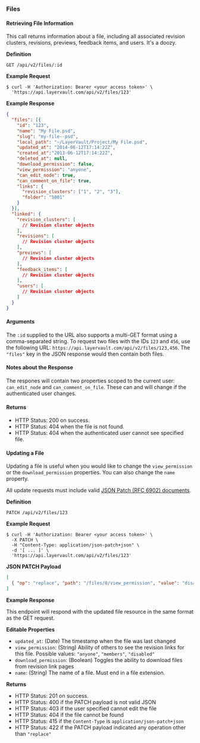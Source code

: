 ### Files

#### Retrieving File Information

This call returns information about a file, including all associated
revision clusters, revisions, previews, feedback items, and users. It's a
doozy.

**Definition**

    GET /api/v2/files/:id

**Example Request**

    $ curl -H 'Authorization: Bearer <your access token>' \
      'https://api.layervault.com/api/v2/files/123'

**Example Response**

```json
{
  "files": [{
    "id": "123",
    "name": "My File.psd",
    "slug": "my-file--psd",
    "local_path": "~/LayerVault/Project/My File.psd",
    "updated_at": "2014-06-12T17:14:22Z",
    "created_at":"2013-06-12T17:14:22Z",
    "deleted_at": null,
    "download_permission": false,
    "view_permission": "anyone",
    "can_edit_node": true,
    "can_comment_on_file": true,
    "links": {
      "revision_clusters": ["1", "2", "3"],
      "folder": "5001"
    }
  }],
  "linked": {
    "revision_clusters": [
      // Revision cluster objects
    ],
    "revisions": [
      // Revision cluster objects
    ],
    "previews": [
      // Revision cluster objects
    ],
    "feedback_items": [
      // Revision cluster objects
    ],
    "users": [
      // Revision cluster objects
    ]
  }
}
```

#### Arguments

The `:id` supplied to the URL also supports a multi-GET format using a comma-separated string.
To request two files with the IDs `123` and `456`, use the following URL:
`https://api.layervault.com/api/v2/files/123,456`. The `"files"` key in
the JSON response would then contain both files.

#### Notes about the Response

The respones will contain two properties scoped to the current user: `can_edit_node` and
`can_comment_on_file`. These can and will change if the authenticated user changes.

#### Returns

- HTTP Status: 200 on success.
- HTTP Status: 404 when the file is not found.
- HTTP Status: 404 when the authenticated user cannot see specified file.

#### Updating a File

Updating a file is useful when you would like to change the `view_permission` or the
`download_permission` properties. You can also change the `name` property.

All update requests must include valid [JSON Patch (RFC 6902) documents](http://tools.ietf.org/html/rfc6902).

**Definition**

    PATCH /api/v2/files/123

**Example Request**

    $ curl -H 'Authorization: Bearer <your access token>' \
      -X PATCH \
      -H "Content-Type: application/json-patch+json" \
      -d '[ ... ]' \
      'https://api.layervault.com/api/v2/files/123'

**JSON PATCH Payload**

```json
[
  { "op": "replace", "path": "/files/0/view_permission", "value": "disabled" }
]
```

**Example Response**

This endpoint will respond with the updated file resource in the same format as the GET request.

**Editable Properties**

- `updated_at`: (Date) The timestamp when the file was last changed
- `view_permission`: (String) Ability of others to see the revision links for this file. Possible values: `"anyone"`, `"members"`, `"disabled"`
- `download_permission`: (Boolean) Toggles the ability to download files from revision link pages
- `name`: (String) The name of a file. Must end in a file extension.

**Returns**

- HTTP Status: 201 on success.
- HTTP Status: 400 if the PATCH payload is not valid JSON
- HTTP Status: 403 if the user specified cannot edit the file
- HTTP Status: 404 if the file cannot be found
- HTTP Status: 415 if the `Content-Type` is `application/json-patch+json`
- HTTP Status: 422 if the PATCH payload indicated any operation other than `"replace"`

